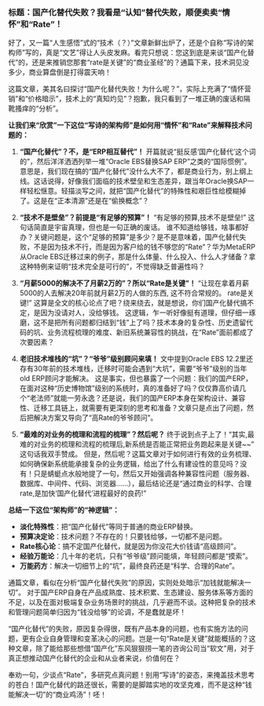 ### 标题：国产化替代失败？我看是“认知”替代失败，顺便卖卖“情怀”和“Rate”！

好了，又一篇“人生感悟”式的“技术（？）”文章新鲜出炉了，还是个自称“写诗的架构师”写的，真是“文艺”得让人头皮发麻。看完只想说：您这到底是来谈“国产化替代”的，还是来推销您那套“rate是关键”的“商业圣经”的？通篇下来，技术洞见没多少，商业算盘倒是打得震天响！

这篇文章，美其名曰探讨“国产化替代失败！为什么呢？”，实际上充满了“情怀营销”和“价格暗示”，技术上的“真知灼见”？抱歉，我只看到了一堆正确的废话和隔靴搔痒的“分析”。

**让我们来“欣赏”一下这位“写诗的架构师”是如何用“情怀”和“Rate”来解释技术问题的：**

1.  **“国产化替代”？不，是“ERP相互替代”！**
    开篇就说“挺反感‘国产化替代’这个词的”，然后洋洋洒洒列举一堆“Oracle EBS替换SAP ERP”之类的“国际惯例”。 意思是，我们现在搞的“国产化替代”没什么大不了，都是商业行为，别上纲上线。这话说得，好像我们面临的技术壁垒和生态差异，跟当年Oracle换SAP一样轻松惬意。轻描淡写之间，就把“国产化替代”的特殊性和艰巨性给模糊掉了。这是在“正本清源”还是在“偷换概念”？

2.  **“技术不是壁垒”？前提是“有足够的预算”！**
    “有足够的预算,技术不是壁垒!” 这句话简直是宇宙真理，但也是一句正确的废话。 谁不知道给够钱，啥事都好办？关键问题是，这个“足够的预算”是多少？是不是意味着，国产化替代失败，不是因为技术不行，而是因为客户给的钱不够您的“Rate”？华为MetaERP从Oracle EBS迁移过来的例子，那是什么体量、什么投入、什么人才储备？拿这种特例来证明“技术完全是可行的”，不觉得缺乏普遍性吗？

3.  **“月薪5000的解决不了月薪2万的”？所以“Rate是关键”！**
    “让现在拿着月薪5000的人去解决20年前就月薪2万的人做的东西, 这不符合常规的。 rate是关键!” 这算是全文的核心论点了吧？绕来绕去，就是想说，你们国产化替代搞不定，是因为没请对人，没给够钱。 这逻辑，乍一听好像挺有道理，但仔细一琢磨，这不是把所有问题都归结到“钱”上了吗？技术本身的复杂性、历史遗留代码的坑、业务流程梳理的难度、新旧系统兼容性的挑战，在“Rate”面前都成了次要因素？

4.  **老旧技术堆栈的“坑”？“爷爷”级别顾问来填！**
    文中提到Oracle EBS 12.2里还存有30年前的技术堆栈，迁移时可能会遇到“大坑”，需要“爷爷”级别的当年old ERP顾问才能解决。 这是事实，但也暴露了一个问题：我们的国产ERP，在面对这种“历史博物馆”级别的系统时，真的准备好了吗？仅仅靠高价请几个“老法师”就能一劳永逸？还是说，我们的国产ERP本身在架构设计、兼容性、迁移工具链上，就需要有更深刻的思考和准备？文章只是点出了问题，然后把解决方案又导向了“高Rate的爷爷顾问”。

5.  **“最难的对业务的梳理和流程的梳理”？然后呢？**
    终于说到点子上了！“其实,最难的对业务的梳理和流程的梳理后,新系统是否能正常把业务跑起来是关键~~” 这句话我双手赞成。 但是，然后呢？这篇文章对于如何进行有效的业务梳理、如何确保新系统能承接复杂的业务逻辑，给出了什么有建设性的意见吗？没有！只是蜻蜓点水般地提了一句，然后又开始强调各种兼容性问题（服务器、数据库、中间件、代码、浏览器……），最后结论还是“通过商业的科学、合理rate,是加快‘国产化替代’进程最好的良药!”

**总结一下这位“架构师”的“神逻辑”：**

* **淡化特殊性**：把“国产化替代”等同于普通的商业ERP替换。
* **预算决定论**：技术问题？不存在的！只要钱给够，一切都不是问题。
* **Rate核心论**：搞不定国产化替代，就是因为你没花大价钱请“高级顾问”。
* **经验万能论**：几十年的老坑，只有“爷爷级”顾问能填，年轻顾问都是“摸索”。
* **万能药方**：解决一切细节上的“坑”，最终良药还是“科学、合理的Rate”。

通篇文章，看似在分析“国产化替代失败”的原因，实则处处暗示“加钱就能解决一切”。 对于国产ERP自身在产品成熟度、技术积累、生态建设、服务体系等方面的不足，以及在面对极端复杂业务场景时的挑战，几乎避而不谈。这种把复杂的技术和管理问题简单归因为“钱没给够”的论调，不是蠢就是坏！

“国产化替代”的失败，原因复杂得很，既有产品本身的问题，也有实施方法的问题，更有企业自身管理和变革决心的问题。岂是一句“Rate是关键”就能概括的？这种文章，除了能给那些想借“国产化”东风狠狠捞一笔的咨询公司当“软文”用，对于真正想推动国产化替代的企业和从业者来说，价值何在？

奉劝一句，少谈点“Rate”，多研究点真问题！别用“写诗”的姿态，来掩盖技术思考的苍白！国产化替代的路还很长，需要的是脚踏实地的攻坚克难，而不是这种“钱能解决一切”的“商业鸡汤”！呸！
